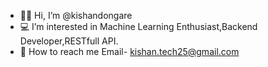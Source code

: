 - 👩‍💻 Hi, I’m @kishandongare
- 💻 I’m interested in Machine Learning Enthusiast,Backend Developer,RESTfull API.
- 📧 How to reach me Email- kishan.tech25@gmail.com
<!---
kishandongare/kishandongare is a ✨ special ✨ repository because its `README.md` (this file) appears on your GitHub profile.
You can click the Preview link to take a look at your changes.
--->

